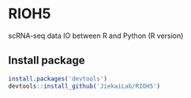 # RIOH5
scRNA-seq data IO between R and Python (R version)



## Install package

```R
install.packages('devtools')
devtools::install_github('JiekaiLab/RIOH5')
```

